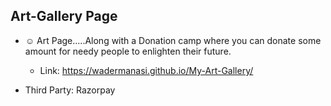 ## Art-Gallery Page
- ☺️ Art Page.....Along with a Donation camp where you can donate some amount for needy people to enlighten their future.
  - Link: https://wadermanasi.github.io/My-Art-Gallery/
  
 - Third Party: Razorpay
